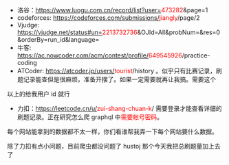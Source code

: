 - 洛谷：https://www.luogu.com.cn/record/list?user=<font color="red">473282</font>&page=1
- codeforces: https://codeforces.com/submissions/<font color="red">jiangly</font>/page/2
- Vjudge: https://vjudge.net/status#un=<font color="red">2213732736</font>&OJId=All&probNum=&res=0&orderBy=run_id&language=
- 牛客: https://ac.nowcoder.com/acm/contest/profile/<font color="red">649545926</font>/practice-coding
- ATCoder: https://atcoder.jp/users/<font color="red">tourist</font>/history 。似乎只有比赛记录，刷题记录能查但是很麻烦，准备开摆了。如果一定需要就再让我搞。需要这个

以上的给我用户 id 就行

- 力扣：https://leetcode.cn/u/<font color="red">zui-shang-chuan-k</font>/ 需要登录才能查看详细的刷题记录。正在研究怎么爬 graphql 中<font color="red">需要帐号密码</font>。

每个网站能拿到的数据都不太一样，你们看谁帮我弄一下每个网站要什么数据。

除了力扣有点小问题，目前爬虫都没问题了
hustoj 那个今天我把总刷题量加上去了
